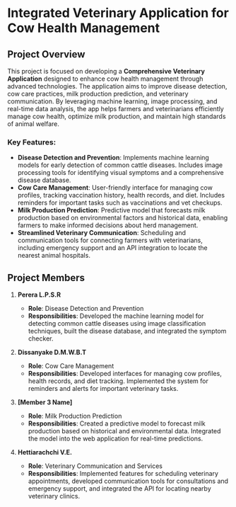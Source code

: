 # Integrated Veterinary Application for Cow Health Management

## Project Overview
This project is focused on developing a **Comprehensive Veterinary Application** designed to enhance cow health management through advanced technologies. The application aims to improve disease detection, cow care practices, milk production prediction, and veterinary communication. By leveraging machine learning, image processing, and real-time data analysis, the app helps farmers and veterinarians efficiently manage cow health, optimize milk production, and maintain high standards of animal welfare.

### Key Features:
- **Disease Detection and Prevention**: Implements machine learning models for early detection of common cattle diseases. Includes image processing tools for identifying visual symptoms and a comprehensive disease database.
- **Cow Care Management**: User-friendly interface for managing cow profiles, tracking vaccination history, health records, and diet. Includes reminders for important tasks such as vaccinations and vet checkups.
- **Milk Production Prediction**: Predictive model that forecasts milk production based on environmental factors and historical data, enabling farmers to make informed decisions about herd management.
- **Streamlined Veterinary Communication**: Scheduling and communication tools for connecting farmers with veterinarians, including emergency support and an API integration to locate the nearest animal hospitals.


## Project Members

1. **Perera L.P.S.R**  
   - **Role**: Disease Detection and Prevention  
   - **Responsibilities**: Developed the machine learning model for detecting common cattle diseases using image classification techniques, built the disease database, and integrated the symptom checker.

2. **Dissanyake D.M.W.B.T**  
   - **Role**: Cow Care Management  
   - **Responsibilities**: Developed interfaces for managing cow profiles, health records, and diet tracking. Implemented the system for reminders and alerts for important veterinary tasks.

3. **[Member 3 Name]**  
   - **Role**: Milk Production Prediction  
   - **Responsibilities**: Created a predictive model to forecast milk production based on historical and environmental data. Integrated the model into the web application for real-time predictions.

4. **Hettiarachchi V.E.**  
   - **Role**: Veterinary Communication and Services  
   - **Responsibilities**: Implemented features for scheduling veterinary appointments, developed communication tools for consultations and emergency support, and integrated the API for locating nearby veterinary clinics.

